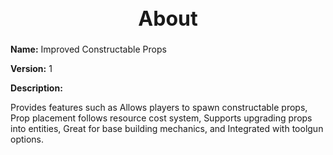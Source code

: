 <h1 style="text-align:center; font-size:2rem; font-weight:bold;">About</h1>

**Name:**
Improved Constructable Props

**Version:**
1

**Description:**

Provides features such as Allows players to spawn constructable props, Prop placement follows resource cost system, Supports upgrading props into entities, Great for base building mechanics, and Integrated with toolgun options.
